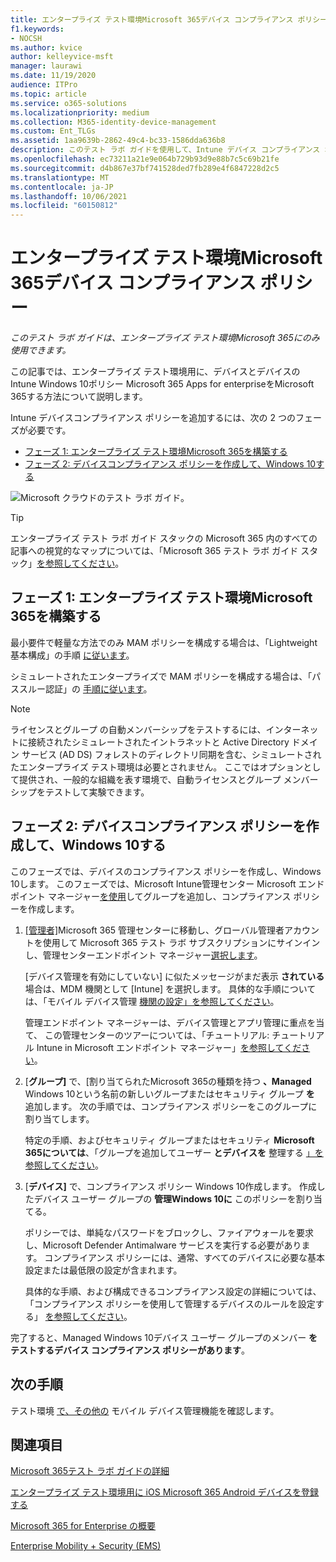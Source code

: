```yaml
---
title: エンタープライズ テスト環境Microsoft 365デバイス コンプライアンス ポリシー
f1.keywords:
- NOCSH
ms.author: kvice
author: kelleyvice-msft
manager: laurawi
ms.date: 11/19/2020
audience: ITPro
ms.topic: article
ms.service: o365-solutions
ms.localizationpriority: medium
ms.collection: M365-identity-device-management
ms.custom: Ent_TLGs
ms.assetid: 1aa9639b-2862-49c4-bc33-1586dda636b8
description: このテスト ラボ ガイドを使用して、Intune デバイス コンプライアンス ポリシーをエンタープライズ テスト環境Microsoft 365に追加します。
ms.openlocfilehash: ec73211a21e9e064b729b93d9e88b7c5c69b21fe
ms.sourcegitcommit: d4b867e37bf741528ded7fb289e4f6847228d2c5
ms.translationtype: MT
ms.contentlocale: ja-JP
ms.lasthandoff: 10/06/2021
ms.locfileid: "60150812"
---
```

# <a name="device-compliance-policies-for-your-microsoft-365-for-enterprise-test-environment"></a>エンタープライズ テスト環境Microsoft 365デバイス コンプライアンス ポリシー

*このテスト ラボ ガイドは、エンタープライズ テスト環境Microsoft 365にのみ使用できます。*

この記事では、エンタープライズ テスト環境用に、デバイスとデバイスの Intune Windows 10ポリシー Microsoft 365 Apps for enterpriseをMicrosoft 365する方法について説明します。

Intune デバイスコンプライアンス ポリシーを追加するには、次の 2 つのフェーズが必要です。
- [フェーズ 1: エンタープライズ テスト環境Microsoft 365を構築する](#phase-1-build-out-your-microsoft-365-for-enterprise-test-environment)
- [フェーズ 2: デバイスコンプライアンス ポリシーを作成して、Windows 10する](#phase-2-create-a-device-compliance-policy-for-windows-10-devices)

![Microsoft クラウドのテスト ラボ ガイド。](../media/m365-enterprise-test-lab-guides/cloud-tlg-icon.png)

> [!TIP]
> エンタープライズ テスト ラボ ガイド スタックの Microsoft 365 内のすべての記事への視覚的なマップについては、「Microsoft 365 テスト ラボ ガイド スタック」[を参照してください](../downloads/Microsoft365EnterpriseTLGStack.pdf)。

## <a name="phase-1-build-out-your-microsoft-365-for-enterprise-test-environment"></a>フェーズ 1: エンタープライズ テスト環境Microsoft 365を構築する

最小要件で軽量な方法でのみ MAM ポリシーを構成する場合は、「Lightweight 基本構成」の手順 [に従います](lightweight-base-configuration-microsoft-365-enterprise.md)。
  
シミュレートされたエンタープライズで MAM ポリシーを構成する場合は、「パススルー認証」の [手順に従います](pass-through-auth-m365-ent-test-environment.md)。
  
> [!NOTE]
> ライセンスとグループ の自動メンバーシップをテストするには、インターネットに接続されたシミュレートされたイントラネットと Active Directory ドメイン サービス (AD DS) フォレストのディレクトリ同期を含む、シミュレートされたエンタープライズ テスト環境は必要とされません。 ここではオプションとして提供され、一般的な組織を表す環境で、自動ライセンスとグループ メンバーシップをテストして実験できます。
>  

## <a name="phase-2-create-a-device-compliance-policy-for-windows-10-devices"></a>フェーズ 2: デバイスコンプライアンス ポリシーを作成して、Windows 10する

このフェーズでは、デバイスのコンプライアンス ポリシーを作成し、Windows 10します。 このフェーズでは、Microsoft Intune管理センター Microsoft エンドポイント マネージャー[を使用](https://go.microsoft.com/fwlink/?linkid=2109431)してグループを追加し、コンプライアンス ポリシーを作成します。

1. [[管理者]](https://admin.microsoft.com)Microsoft 365 管理センターに移動し、グローバル管理者アカウントを使用して Microsoft 365 テスト ラボ サブスクリプションにサインインし、管理センターエンドポイント マネージャー<a href="https://go.microsoft.com/fwlink/?linkid=2109431" target="_blank">選択します</a>。

    [デバイス管理を有効にしていない] に似たメッセージがまだ表示 **されている** 場合は、MDM 機関として [Intune] を選択します。 具体的な手順については、「モバイル デバイス管理 [機関の設定」を参照してください](/mem/intune/fundamentals/mdm-authority-set)。

    管理エンドポイント マネージャーは、デバイス管理とアプリ管理に重点を当て、 この管理センターのツアーについては、「チュートリアル: チュートリアル Intune in Microsoft エンドポイント マネージャー」[を参照してください](/mem/intune/fundamentals/tutorial-walkthrough-endpoint-manager)。

2. [**グループ]** で、[割り当てられたMicrosoft 365の種類を持つ **、Managed** Windows 10という名前の新しいグループまたはセキュリティ グループ **を** 追加します。 次の手順では、コンプライアンス ポリシーをこのグループに割り当てします。 

    特定の手順、およびセキュリティ グループまたはセキュリティ **Microsoft 365については**、「グループを追加してユーザー **とデバイスを** 整理する [」を参照してください](/mem/intune/fundamentals/groups-add)。

3. [**デバイス]** で、コンプライアンス ポリシー Windows 10作成します。 作成したデバイス ユーザー グループの **管理Windows 10に** このポリシーを割り当てる。

    ポリシーでは、単純なパスワードをブロックし、ファイアウォールを要求し、Microsoft Defender Antimalware サービスを実行する必要があります。 コンプライアンス ポリシーには、通常、すべてのデバイスに必要な基本設定または最低限の設定が含まれます。

    具体的な手順、および構成できるコンプライアンス設定の詳細については、「コンプライアンス ポリシーを使用して管理するデバイスのルールを設定する」 [を参照してください](/mem/intune/protect/device-compliance-get-started)。

完了すると、Managed Windows 10デバイス ユーザー グループのメンバー **をテストするデバイス コンプライアンス ポリシーがあります**。
  
## <a name="next-step"></a>次の手順

テスト環境 [で、その他の](m365-enterprise-test-lab-guides.md#mobile-device-management) モバイル デバイス管理機能を確認します。

## <a name="see-also"></a>関連項目

[Microsoft 365テスト ラボ ガイドの詳細](m365-enterprise-test-lab-guides.md)
  
[エンタープライズ テスト環境用に iOS Microsoft 365 Android デバイスを登録する](enroll-ios-and-android-devices-in-your-microsoft-enterprise-365-dev-test-environ.md)
  
[Microsoft 365 for Enterprise の概要](microsoft-365-overview.md)

[Enterprise Mobility + Security (EMS)](https://www.microsoft.com/cloud-platform/enterprise-mobility-security)
